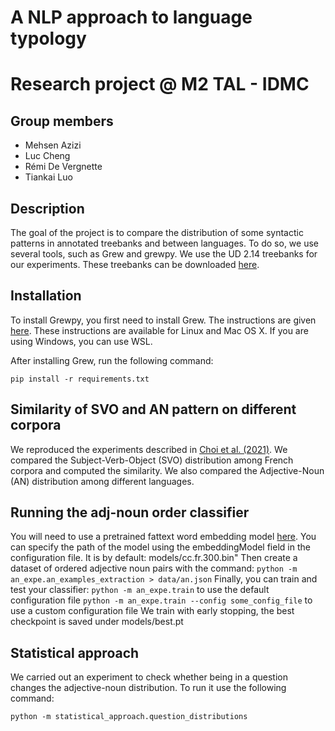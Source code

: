 # A NLP approach to language typology
# Research project @ M2 TAL - IDMC

## Group members

- Mehsen Azizi
- Luc Cheng
- Rémi De Vergnette
- Tiankai Luo

## Description

The goal of the project is to compare the distribution of some syntactic patterns in annotated treebanks and between languages. 
To do so, we use several tools, such as Grew and grewpy. We use the UD 2.14 treebanks for our experiments. 
These treebanks can be downloaded [here](https://lindat.mff.cuni.cz/repository/xmlui/handle/11234/1-5502#show-files).


## Installation

To install Grewpy, you first need to install Grew. The instructions are given [here](https://grew.fr/usage/install/). These instructions are available for Linux and Mac OS X. If you are using Windows, you can use WSL.

After installing Grew, run the following command:

```pip install -r requirements.txt```

## Similarity of SVO and AN pattern on different corpora
We reproduced the experiments described in [Choi et al. (2021)](https://aclanthology.org/2021.ranlp-1.33.pdf). We compared the Subject-Verb-Object (SVO) distribution 
among French corpora and computed the similarity. We also compared the Adjective-Noun (AN) distribution among different languages.


## Running the adj-noun order classifier
You will need to use a pretrained fattext word embedding model [here](https://fasttext.cc/docs/en/crawl-vectors.html). You can specify the path of the model using the 
embeddingModel field in the configuration file. It is by default: models/cc.fr.300.bin"
Then create a dataset of ordered adjective noun pairs with the command: 
``python -m an_expe.an_examples_extraction > data/an.json``
Finally, you can train and test your classifier:
``python -m an_expe.train`` to use the default configuration file
``python -m an_expe.train --config some_config_file`` to use a custom configuration file
We train with early stopping, the best checkpoint is saved under models/best.pt


## Statistical approach

We carried out an experiment to check whether being in a question changes the 
adjective-noun distribution. To run it use the following command:

```python -m statistical_approach.question_distributions```